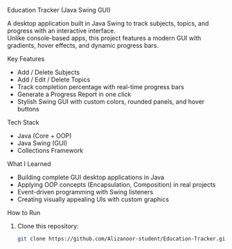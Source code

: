  Education Tracker (Java Swing GUI)

A desktop application built in Java Swing to track subjects, topics, and progress with an interactive interface.  
Unlike console-based apps, this project features a modern GUI with gradients, hover effects, and dynamic progress bars.  

Key Features  
- Add / Delete Subjects  
- Add / Edit / Delete Topics  
- Track completion percentage with real-time progress bars  
- Generate a Progress Report in one click  
- Stylish Swing GUI with custom colors, rounded panels, and hover buttons  

Tech Stack  
- Java (Core + OOP)  
- Java Swing (GUI)  
- Collections Framework  

What I Learned  
- Building complete GUI desktop applications in Java  
- Applying OOP concepts (Encapsulation, Composition) in real projects  
- Event-driven programming with Swing listeners  
- Creating visually appealing UIs with custom graphics  

How to Run  
1. Clone this repository:  
   ```bash
   git clone https://github.com/Alizanoor-student/Education-Tracker.git
